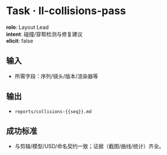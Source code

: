 # Task · ll-collisions-pass

**role**: Layout Lead  
**intent**: 碰撞/穿帮检测与修复建议  
**elicit**: false

## 输入

- 所需字段：序列/镜头/版本/渲染器等

## 输出

- `reports/collisions-{{seq}}.md`

## 成功标准

- 与剪辑/模型/USD/命名契约一致；证据（截图/曲线/统计）齐全。
